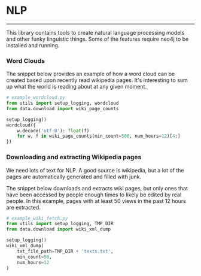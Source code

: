 # NLP
---
This library contains tools to create natural language processing models and 
other funky linguistic things. Some of the features require neo4j to be
installed and running.

### Word Clouds
The snippet below provides an example of how a word cloud can be created based
upon recently read wikipedia pages. It's interesting to sum up what the world
is reading about at any given moment.

```python
# example_wordcloud.py
from utils import setup_logging, wordcloud
from data.download import wiki_page_counts

setup_logging()
wordcloud({
    w.decode('utf-8'): float(f) 
    for w, f in wiki_page_counts(min_count=500, num_hours=12)[4:]
})
```

### Downloading and extracting Wikipedia pages
We need lots of text for NLP. A good source is wikipedia, but a lot of the
pages are automatically generated and filled with junk.

The snippet below downloads and extracts wiki pages, but only ones that have
been accessed by people enough times to likely be edited by real people. In 
this example, pages with at least 50 views in the past 12 hours are extracted.

```python
# example_wiki_fetch.py
from utils import setup_logging, TMP_DIR
from data.download import wiki_xml_dump

setup_logging()
wiki_xml_dump(
    txt_file_path=TMP_DIR + 'texts.txt',
    min_count=50,
    num_hours=12
)
```
